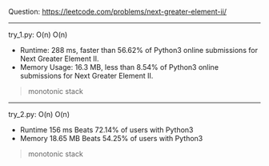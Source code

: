 Question: https://leetcode.com/problems/next-greater-element-ii/

---

try_1.py: O(n) O(n)

* Runtime: 288 ms, faster than 56.62% of Python3 online submissions for Next Greater Element II.
* Memory Usage: 16.3 MB, less than 8.54% of Python3 online submissions for Next Greater Element II.

> monotonic stack

---

try_2.py: O(n) O(n)

* Runtime 156 ms Beats 72.14% of users with Python3
* Memory 18.65 MB Beats 54.25% of users with Python3

> monotonic stack
